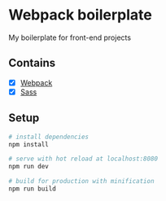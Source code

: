 # Webpack boilerplate

My boilerplate for front-end projects

## Contains
- [x] [Webpack](https://webpack.github.io)
- [x] [Sass](http://sass-lang.com/)

## Setup

``` bash
# install dependencies
npm install

# serve with hot reload at localhost:8080
npm run dev

# build for production with minification
npm run build
```